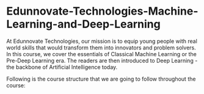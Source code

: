 # Edunnovate-Technologies-Machine-Learning-and-Deep-Learning
At Edunnovate Technologies, our mission is to equip young people with real world skills that would transform them into innovators and problem solvers. In this course, we cover the essentials of Classical Machine Learning or the Pre-Deep Learning era. The readers are then introduced to Deep Learning - the backbone of Artificial Intelligence today.

Following is the course structure that we are going to follow throughout the course:
